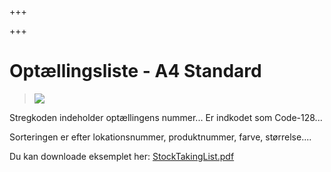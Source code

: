 +++

+++
# Optællingsliste - A4 Standard

> ![](https://thetis-ims-reports.s3.eu-west-1.amazonaws.com/examples/StockTakingList-1.png)

Stregkoden indeholder optællingens nummer... Er indkodet som Code-128...

Sorteringen er efter lokationsnummer, produktnummer, farve, størrelse....

Du kan downloade eksemplet her: [StockTakingList.pdf](https://thetis-ims-reports.s3.eu-west-1.amazonaws.com/examples/StockTakingList.pdf "StockTakingList.pdf")